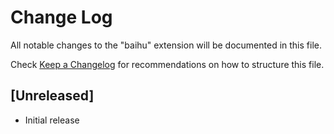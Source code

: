 # Change Log

All notable changes to the "baihu" extension will be documented in this file.

Check [Keep a Changelog](http://keepachangelog.com/) for recommendations on how to structure this file.

## [Unreleased]

- Initial release